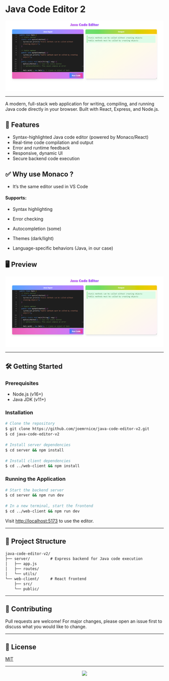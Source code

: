 # Java Code Editor 2

 ![Java Code Editor Screenshot](./images/javaeditor2.png)

---

A modern, full-stack web application for writing, compiling, and running Java code directly in your browser. Built with React, Express, and Node.js.

## 🚀 Features

- Syntax-highlighted Java code editor (powered by Monaco/React)
- Real-time code compilation and output
- Error and runtime feedback
- Responsive, dynamic UI
- Secure backend code execution

## ✅ Why use Monaco ?

- It’s the same editor used in VS Code

#### Supports: 

- Syntax highlighting

- Error checking

- Autocompletion (some)

- Themes (dark/light)

- Language-specific behaviors (Java, in our case)

## 🖥️ Preview

![Java Code Editor UI](./images/javaeditor2.png)

---

## 🛠️ Getting Started

### Prerequisites
- Node.js (v16+)
- Java JDK (v11+)

### Installation

```bash
# Clone the repository
$ git clone https://github.com/joemrnice/java-code-editor-v2.git
$ cd java-code-editor-v2

# Install server dependencies
$ cd server && npm install

# Install client dependencies
$ cd ../web-client && npm install
```

### Running the Application

```bash
# Start the backend server
$ cd server && npm run dev

# In a new terminal, start the frontend
$ cd ../web-client && npm run dev
```

Visit [http://localhost:5173](http://localhost:5173) to use the editor.

---

## 📁 Project Structure

```
java-code-editor-v2/
├── server/         # Express backend for Java code execution
│   ├── app.js
│   ├── routes/
│   └── utils/
└── web-client/     # React frontend
    ├── src/
    └── public/
```

---

## 🤝 Contributing

Pull requests are welcome! For major changes, please open an issue first to discuss what you would like to change.

---

## 📄 License

[MIT](LICENSE)

---

<p align="center">
  <img src="https://cdn.jsdelivr.net/gh/devicons/devicon/icons/java/java-original-wordmark.svg" width="80"/>
</p>
